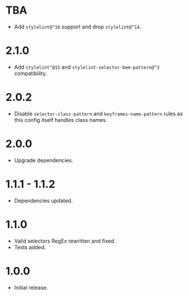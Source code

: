 # TBA
- Add `stylelint@^16` support and drop `stylelint@^14`.

# 2.1.0
- Add `stylelint^@15` and `stylelint-selector-bem-pattern@^3` compatibility. 

# 2.0.2
- Disable `selector-class-pattern` and `keyframes-name-pattern` rules as this config itself handles class names.

# 2.0.0
- Upgrade dependencies.

# 1.1.1 - 1.1.2
- Dependencies updated.

# 1.1.0
- Valid selectors RegEx rewritten and fixed.
- Tests added.

# 1.0.0
- Initial release.
